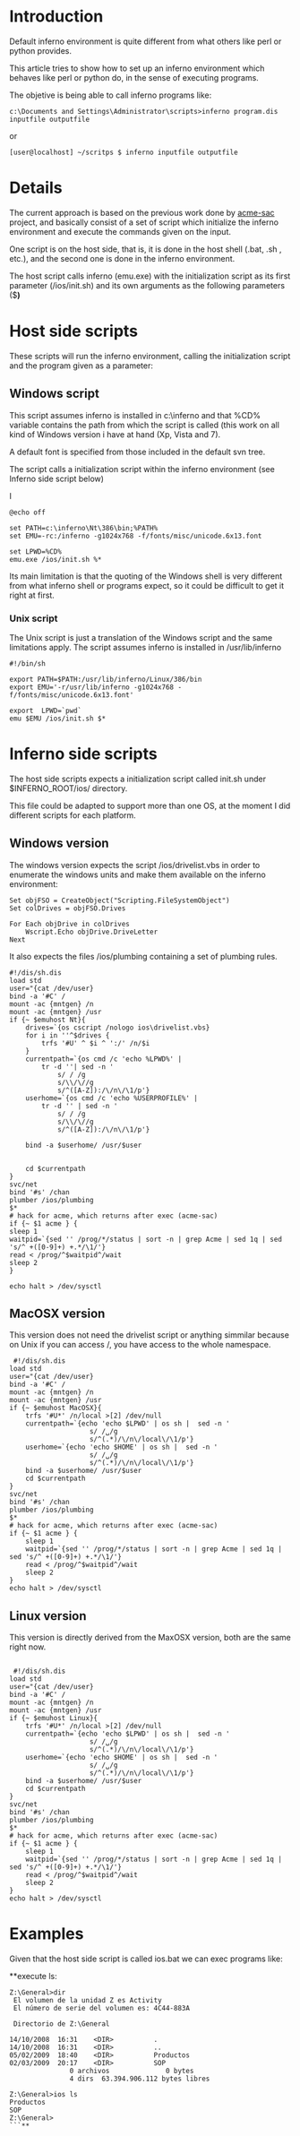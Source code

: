 # Introduction #

Default inferno environment is quite different from what others like perl or python provides.

This article tries to show how to set up an inferno environment which behaves like perl or python do, in the sense of executing programs.

The objetive is being able to call inferno programs like:

```
c:\Documents and Settings\Administrator\scripts>inferno program.dis inputfile outputfile
```

or

```
[user@localhost] ~/scritps $ inferno inputfile outputfile
```

# Details #

The current approach is based on the previous work done by [acme-sac](http://acme-sac.googlecode.com) project, and basically consist of a set of script which initialize the inferno environment and execute the commands given on the input.

One script is on the host side, that is, it is done in the host shell (.bat, .sh , etc.), and the second one is done in the inferno environment.

The host script calls inferno (emu.exe) with the initialization script as its first parameter (/ios/init.sh) and its own arguments as the following parameters ($**)**

# Host side scripts #

These scripts will run the inferno environment, calling the initialization script and the  program given as a parameter:

## Windows script ##

This script assumes inferno is installed in c:\inferno and that %CD% variable contains the path from which the script is called (this work on all kind of Windows version i have at hand (Xp, Vista and 7).

A default font is specified from those included in the default svn tree.

The script calls a initialization script within the inferno environment (see Inferno side script below)

I
```
@echo off

set PATH=c:\inferno\Nt\386\bin;%PATH%
set EMU=-rc:/inferno -g1024x768 -f/fonts/misc/unicode.6x13.font

set LPWD=%CD%
emu.exe /ios/init.sh %*
```

Its main limitation is that the quoting of the Windows shell is very different from what inferno shell or programs expect, so it could be difficult to get it right at first.

### Unix script ###

The Unix script is just a translation of the Windows script and the same limitations apply. The script assumes inferno is installed in /usr/lib/inferno

```
#!/bin/sh

export PATH=$PATH:/usr/lib/inferno/Linux/386/bin
export EMU='-r/usr/lib/inferno -g1024x768 -f/fonts/misc/unicode.6x13.font'

export  LPWD=`pwd`
emu $EMU /ios/init.sh $*
```

# Inferno side scripts #

The host side scripts expects a initialization script called init.sh under $INFERNO\_ROOT/ios/ directory.

This file could be adapted to support more than one OS, at the moment I did different scripts for each platform.


## Windows version ##

The windows version expects the script /ios/drivelist.vbs in order to enumerate the windows units and make them available on the inferno environment:

```
Set objFSO = CreateObject("Scripting.FileSystemObject")
Set colDrives = objFSO.Drives

For Each objDrive in colDrives
	Wscript.Echo objDrive.DriveLetter
Next
```


It also expects the files /ios/plumbing containing a set of plumbing rules.

```
#!/dis/sh.dis
load std
user="{cat /dev/user}
bind -a '#C' /
mount -ac {mntgen} /n
mount -ac {mntgen} /usr
if {~ $emuhost Nt}{
	drives=`{os cscript /nologo ios\drivelist.vbs}
	for i in ''^$drives {
		trfs '#U' ^ $i ^ ':/' /n/$i
	}
	currentpath=`{os cmd /c 'echo %LPWD%' |
		tr -d ''| sed -n '
			s/ / /g
			s/\\/\//g
			s/^([A-Z]):/\/n\/\1/p'}
	userhome=`{os cmd /c 'echo %USERPROFILE%' |
		tr -d '' | sed -n '
			s/ / /g
			s/\\/\//g
			s/^([A-Z]):/\/n\/\1/p'}

	bind -a $userhome/ /usr/$user


	cd $currentpath
}
svc/net
bind '#s' /chan
plumber /ios/plumbing
$*
# hack for acme, which returns after exec (acme-sac)
if {~ $1 acme } {
sleep 1
waitpid=`{sed '' /prog/*/status | sort -n | grep Acme | sed 1q | sed 's/^ +([0-9]+) +.*/\1/'}
read < /prog/^$waitpid^/wait
sleep 2
}

echo halt > /dev/sysctl

```

## MacOSX version ##

This version does not need the drivelist script or anything simmilar because on Unix if you can access /, you have access to the whole namespace.

```
 #!/dis/sh.dis
load std
user="{cat /dev/user}
bind -a '#C' /
mount -ac {mntgen} /n
mount -ac {mntgen} /usr
if {~ $emuhost MacOSX}{
    trfs '#U*' /n/local >[2] /dev/null
    currentpath=`{echo 'echo $LPWD' | os sh |  sed -n '
                    s/ /␣/g
                    s/^(.*)/\/n\/local\/\1/p'}
    userhome=`{echo 'echo $HOME' | os sh |  sed -n '
                    s/ /␣/g
                    s/^(.*)/\/n\/local\/\1/p'}
    bind -a $userhome/ /usr/$user
    cd $currentpath
}
svc/net
bind '#s' /chan
plumber /ios/plumbing
$*
# hack for acme, which returns after exec (acme-sac)
if {~ $1 acme } {
    sleep 1
    waitpid=`{sed '' /prog/*/status | sort -n | grep Acme | sed 1q | sed 's/^ +([0-9]+) +.*/\1/'}
    read < /prog/^$waitpid^/wait
    sleep 2
}
echo halt > /dev/sysctl
```

## Linux version ##

This version is directly derived from the MaxOSX version, both are the same right now.
```

 #!/dis/sh.dis
load std
user="{cat /dev/user}
bind -a '#C' /
mount -ac {mntgen} /n
mount -ac {mntgen} /usr
if {~ $emuhost Linux}{
    trfs '#U*' /n/local >[2] /dev/null
    currentpath=`{echo 'echo $LPWD' | os sh |  sed -n '
                    s/ /␣/g
                    s/^(.*)/\/n\/local\/\1/p'}
    userhome=`{echo 'echo $HOME' | os sh |  sed -n '
                    s/ /␣/g
                    s/^(.*)/\/n\/local\/\1/p'}
    bind -a $userhome/ /usr/$user
    cd $currentpath
}
svc/net
bind '#s' /chan
plumber /ios/plumbing
$*
# hack for acme, which returns after exec (acme-sac)
if {~ $1 acme } {
    sleep 1
    waitpid=`{sed '' /prog/*/status | sort -n | grep Acme | sed 1q | sed 's/^ +([0-9]+) +.*/\1/'}
    read < /prog/^$waitpid^/wait
    sleep 2
}
echo halt > /dev/sysctl

```


# Examples #

Given that the host side script is called ios.bat we can exec programs like:

**execute ls:
```
Z:\General>dir
 El volumen de la unidad Z es Activity
 El número de serie del volumen es: 4C44-883A

 Directorio de Z:\General

14/10/2008  16:31    <DIR>          .
14/10/2008  16:31    <DIR>          ..
05/02/2009  18:40    <DIR>          Productos
02/03/2009  20:17    <DIR>          SOP
               0 archivos              0 bytes
               4 dirs  63.394.906.112 bytes libres

Z:\General>ios ls
Productos
SOP
Z:\General>
```**

